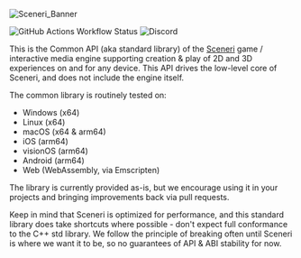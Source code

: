 ![Sceneri_Banner](https://github.com/user-attachments/assets/2f9cc95e-b40d-4c29-86e0-7b9b3cdff32a)

![GitHub Actions Workflow Status](https://img.shields.io/github/actions/workflow/status/nginetechnologies/sceneri-common/.github%2Fworkflows%2Fworkflow.yml)
![Discord](https://img.shields.io/discord/842853727606013963?logo=discord&logoColor=white&label=Discord&link=https%3A%2F%2Fdiscord.gg%2Fsceneriapp)

This is the Common API (aka standard library) of the [Sceneri](http://sceneri.com) game / interactive media engine supporting creation & play of 2D and 3D experiences on and for any device. This API drives the low-level core of Sceneri, and does not include the engine itself.

The common library is routinely tested on:
- Windows (x64)
- Linux (x64)
- macOS (x64 & arm64)
- iOS (arm64)
- visionOS (arm64)
- Android (arm64)
- Web (WebAssembly, via Emscripten)

The library is currently provided as-is, but we encourage using it in your projects and bringing improvements back via pull requests.

Keep in mind that Sceneri is optimized for performance, and this standard library does take shortcuts where possible - don't expect full conformance to the C++ std library. We follow the principle of breaking often until Sceneri is where we want it to be, so no guarantees of API & ABI stability for now.
